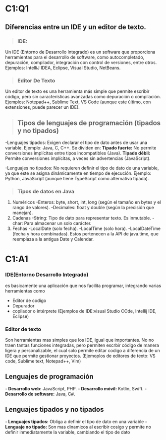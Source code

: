 # C1:Q1

## Diferencias entre un IDE y un editor de texto.

>### IDE:
Un IDE (Entorno de Desarrollo Integrado) es un software que proporciona herramientas para el desarrollo de software, como autocompletado, depuración, compilador, integración con control de versiones, entre otros. Ejemplos: IntelliJ IDEA, Eclipse, Visual Studio, NetBeans.

>### Editor De Texto
Un editor de texto es una herramienta más simple que permite escribir código, pero sin características avanzadas como depuración o compilación. Ejemplos: Notepad++, Sublime Text, VS Code (aunque este último, con extensiones, puede parecer un IDE).

>## Tipos de lenguajes de programación (tipados y no tipados)
-Lenguajes tipados: Exigen declarar el tipo de dato antes de usar una variable. Ejemplo: Java, C, C++. Se dividen en:
**Tipado fuerte:** No permite conversiones implícitas entre tipos incompatibles (Java).
**Tipado débil:** Permite conversiones implícitas, a veces sin advertencias (JavaScript).

-Lenguajes no tipados: No requieren definir el tipo de dato de una variable, ya que este se asigna dinámicamente en tiempo de ejecución. Ejemplo: Python, JavaScript (aunque tiene TypeScript como alternativa tipada).

>### Tipos de datos en Java
1. Numéricos
-Enteros: byte, short, int, long (según el tamaño en bytes y el rango de valores).
-Decimales: float y double (según la precisión que manejan).
2. Cadenas
-String: Tipo de dato para representar texto. Es inmutable.
-char: Para almacenar un solo carácter.
3. Fechas
-LocalDate (solo fecha).
-LocalTime (solo hora).
-LocalDateTime (fecha y hora combinadas).
Estos pertenecen a la API de java.time, que reemplaza a la antigua Date y Calendar.

# C1:A1

### IDE(Entorno Desarrollo Integrado)
es basicamente una aplicación que nos facilita programar, integrando varias herramientas como 
- Editor de codigo
- Depurador
- copilador o intérprete
(Ejemplos de IDE:visual Studio COde, Intellij IDE, Eclipse)

### Editor de texto
Son herramientas mas simples que los IDE, igual que importantes. No no traen tantas funciones integradas, pero permiten escrbir código de manera ligera y personalizable, el cual solo permite editar codigo a diferencia de un IDE que permite gestionar proyectos.
(Ejemoplos de editores de texto: VS code, Sublime text, Notepad++, Vim)

## Lenguajes de programación
**- Desarrollo web:** JavaScript, PHP.
**- Desarrollo móvil:** Kotlin, Swift.
**- Desarrollo de software:** Java, C#.

## Lenguajes tipados y no tipados
**- Lenguajes tipados:** Obliga a definir el tipo de dato en una variable
**- Lenguaje no tipado:** Son mas dinamicos al escribir cosigo y permite no definir inmediatamente la variable, cambiando el tipo de dato